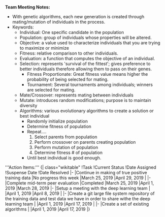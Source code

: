 **Team Meeting Notes:**
* With genetic algorithms, each new generation is created through mating/mutation of individuals in the process.
* Keywords:
	* Individual: One specific candidate in the population
	* Population: group of individuals whose properties will be altered.
	* Objective: a value used to characterize individuals that you are trying to maximize or minimize
	* Fitness:  relative comparison to other individuals.
	* Evaluation: a function that computes the objective of an individual. 
	* Selection: represents 'survival of the fittest'; gives preference to better individuals therefore allowing them to pass on their genes.
		* Fitness Proportionate: Great fitness value means higher the probability of being selected for mating.
		* Tournament: Several tournaments among individuals; winners are selected for mating.
	* Mate/Crossover: represents mating between individuals
	* Mutate: introduces random modifications; purpose is to maintain diversity
	* Algorithms: various evolutionary algorithms to create a solution or best individual
		* Randomly initialize population
		* Determine fitness of population
		* Repeat….
			1. Select parents from population
			2. Perform crossover on parents creating population
			3. Perform mutation of population
			4. Determine fitness # of population
		* Until best individual is good enough.

'''Action Items:'''
{| class="wikitable"
!Task
!Current Status
!Date Assigned
!Suspense Date
!Date Resolved
|-
|Continue in making of true positive training data
|No progress this week
|March 25, 2019
|April 29, 2019
|
|-
|Complete mid-term peer evaluation
|Completed 
|March 25, 2019
|April 1, 2019
|March 28, 2019
|-
|Setup a meeting with the deep learning team
|
|April 1, 2019
|April 8, 2019
|
|-
|Create a git large file system repository of the training data and test data we have in order to share withe the deep learning team
|
|April 1, 2019
|April 17, 2019
|
|-
|Create a set of existing algorithms
|
|April 1, 2019
|April 17, 2019
|}



